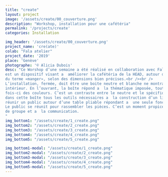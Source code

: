 ```yaml
---
title: "create"
layout: project 
image: '/assets/create/00_couverture.png'
description: "Workshop, installation pour une cafétéria"
permalink: '/projects/create'
categories: Installation

img_header: '/assets/create/00_couverture.png'
project_name: 'cre(ate)'
colab: "Fala atelier"
project_date: '2019'
place: 'Genève'
photographe: '© Alicia Dubois'
desc: "Ce Worshop d’une semaine a été réalisé en collaboration avec Fala Atelier. Cre(ate)
est un dispositif visant a  améliorer la cafétéria de la HEAD, autour de la thématique
du terme «manger», selon des dimensions bien précises.<br /><br />
L’installation, fermée, doit être une boite neutre et blanche ne montrant rien de son
intérieur. En l’ouvrant, la boîte répond a  la thématique imposée, tout en utilisant cette
fois-ci des couleurs. C’est un contraste entre le neutre et le spécifique. On trouve
dans cette boîte tous les outils nécessaires a  la construction d’un lieu imaginé pour
réunir un public autour d’une table pliable répondant a  une seule fonction: manger.<br /><br />
Le public se réunit pour rassembler les pièces. C’est un moment propice a  la cohésion
de groupe et a  la communication.
"
img_bottom1: "/assets/create/1_create.png"
img_bottom2: "/assets/create/2_create.png"
img_bottom3: "/assets/create/3_create.png"
img_bottom4: "/assets/create/4_create.png"
img_bottom5: "/assets/create/5_create.png"

img_bottom1-modal: "/assets/create/1_create.png"
img_bottom2-modal: "/assets/create/2_create.png"
img_bottom3-modal: "/assets/create/3_create.png"
img_bottom4-modal: "/assets/create/4_create.png"
img_bottom5-modal: "/assets/create/5_create.png"
---
```


